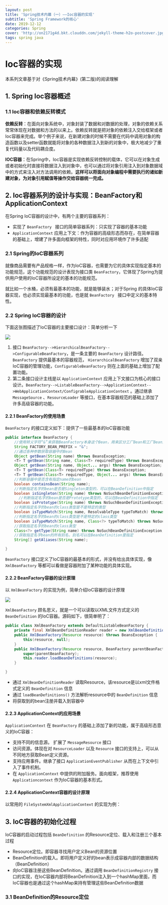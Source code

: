 ```yaml
---
layout: post
title: 'Spring技术内幕（一）——Ioc容器的实现'
subtitle: 'Spring Framework的核心'
date: 2019-12-12
categories: Spring
cover: 'http://on2171g4d.bkt.clouddn.com/jekyll-theme-h2o-postcover.jpg'
tags: spring java
---
```


# Ioc容器的实现

本系列文章基于对《Spring技术内幕》(第二版)的阅读理解

## 1. Spring Ioc容器概述

### 1.1 Ioc容器和依赖反转模式

**依赖反转**：在面向对象系统中，对象封装了数据和对数据的处理，对象的依赖关系常常体现在对数据和方法的以来上。依赖反转就是把对象的依赖注入交给框架或者Ioc容器来完成。举个例子来说，在新建对象的时候不需要在代码中调用对象的构造函数以及setter函数就能将对象的各种数据注入到新的对象中，极大地减少了重复代码量以及代码耦合度。

**IOC容器**：在Spring中，Ioc容器是实现依赖反转控制的载体，它可以在对象生成或者初始化时直接将数据注入到对象中，也可以通过将对象引用注入到对象数据域中的方式来注入对方法调用的依赖。**这样可以将面向对象编程中需要执行的诸如新建对象，为对象引用赋值等操作交给容器统一完成。**

## 2. Ioc容器系列的设计与实现：BeanFactory和ApplicationContext

在Spring IoC容器的设计中，有两个主要的容器系列：

- 实现了 `BeanFactory ` 接口的简单容器系列：只实现了容器的基本功能
- `ApplicationContext` 应用上下文：作为容器的高级形态而存在，在简单容器的基础上，增建了许多面向框架的特性，同时对应用环境作了许多适配

### 2.1 Spring的IoC容器系列

就像商品需要有产品规格一样，作为IoC容器，也需要为它的具体实现指定基本的功能规范，这个功能规范的设计表现为接口类 `BeanFactory`，它体现了Spring为提供用户使用的IoC容器所设定的基本的功能规范。

就比如一个水桶，必须有最基本的功能，就是能够装水；对于Spring 的具体IoC容器实现，也必须实现最基本的功能，也是就 `BeanFactory ` 接口中定义的基本特性。

### 2.2 Spring IoC容器的设计

下面这张图描述了IoC容器的主要接口设计：简单分析一下

![](https://icon.qiantucdn.com/20191215/d62ce60c653aee1f3bd95505e19273ef2)



1. 接口 `BeanFactory-->HierarchicalBeanFactory-->ConfigurableBeanFactory`，是一条主要的 `BeanFactory` 设计路径。`BeanFactory` 提供最基本的容器规范， `HierarchicalBeanFactory` 增加了双亲IoC容器的管理功能，`ConfigurableBeanFactory` 则在上面的基础上增加了配置功能。
2. 第二条接口设计主线是以 `ApplicationContext` 应用上下文接口为核心的接口设计。`BeanFactory-->ListableBeanFactory-->ApplicationContext-->WebApplicationContext/ConfigrableApplicationContext` 。通过继承 `MessageSource` 、`ResourceLoader` 等接口，在基本容器规范的基础上添加了许多高级容器的功能。

#### 2.2.1 BeanFactory的使用场景

`BeanFactory` 的接口定义如下：提供了一些最基本的IoC容器功能

```java 
public interface BeanFactory {
    //使用转义字符“&”来获取BeanFactory本身这个Bean，用来区分工厂Bean和工厂Bean产生的对象Bean
	String FACTORY_BEAN_PREFIX = "&";
    //通过各种参数获取容器中的Bean
	Object getBean(String name) throws BeansException;
	<T> T getBean(String name, Class<T> requiredType) throws BeansException;
	Object getBean(String name, Object... args) throws BeansException;
	<T> T getBean(Class<T> requiredType) throws BeansException;
	<T> T getBean(Class<T> requiredType, Object... args) throws BeansException;
    //判断容器中是否含有指定name的bean
	boolean containsBean(String name);
    //判断指定名字的bean是否是Singleton类型的，可以在BeanDefinition中指定
	boolean isSingleton(String name) throws NoSuchBeanDefinitionException;
      //判断指定名字的bean是否是Prototype类型的，可以在BeanDefinition中指定
	boolean isPrototype(String name) throws NoSuchBeanDefinitionException;
    //判断指定名字的bean的class类型是不是特定的类型
	boolean isTypeMatch(String name, ResolvableType typeToMatch) throws NoSuchBeanDefinitionException;
    //判断指定名字的bean的class类型是不是特定的class类型
	boolean isTypeMatch(String name, Class<?> typeToMatch) throws NoSuchBeanDefinitionException;
    //获取指定名字的bean的class类型
	Class<?> getType(String name) throws NoSuchBeanDefinitionException;
    //获取指定名字bean的所有别名，别名可以在BeanDefinition里指定
	String[] getAliases(String name);

}
```

`BeanFactory` 接口定义了IoC容器的最基本的形式，并没有给出具体实现，像 `XmlBeanFactory` 等都可以看做是容器附加了某种功能的具体实现。

#### 2.2.2 BeanFactory容器的设计原理

以 `XmlBeanFactory` 的实现为例，简单介绍IoC容器的设计原理

![](https://icon.qiantucdn.com/20191215/a422a425aedf1d0d5f140026ab568e4c2)

`XmlBeanFactory` 顾名思义，就是一个可以读取以XML文件方式定义的 `BeanDefinition` 的IoC容器。源码如下，很简单明了：

```java
public class XmlBeanFactory extends DefaultListableBeanFactory {
	private final XmlBeanDefinitionReader reader = new XmlBeanDefinitionReader(this);
	public XmlBeanFactory(Resource resource) throws BeansException {
		this(resource, null);
	}
	public XmlBeanFactory(Resource resource, BeanFactory parentBeanFactory) throws BeansException {
		super(parentBeanFactory);
		this.reader.loadBeanDefinitions(resource);
	}

}
```

- 通过 `XmlBeanDefinitionReader` 读取Resource，该resource是以xml文件格式定义的 `BeanDefinition` 信息
- 通过 `loadBeanDefinitions()` 方法解析resource中的 `BeanDefinition` 信息
- 将获取到的bean注册并载入到容器中

#### 2.2.3 ApplicationContext的应用场景

`ApplicationContext` 在 `BeanFactory` 的基础上添加了新的功能，属于高级形态意义的IoC容器：

- 支持不同的信息源。 扩展了 `MessageResource` 接口
- 访问资源。体现在对 `ResourceLoader` 以及 `Resource` 接口的支持上，可以从不同地方获取Bean定义资源。
- 支持应用事件。继承了接口 `ApplicationEventPublisher` 从而在上下文中引入了事件机制。
- 在 `ApplicationContext` 中提供的附加服务。面向框架，推荐使用 `Applicationcontext` 作为IoC容器的基本形式。

#### 2.2.4 ApplicationContext容器的设计原理

以常用的 `FileSystemXmlApplicationContext` 的实现为例：

## 3. IoC容器的初始化过程

IoC容器的启动过程包括 `BeanDefinition` 的Resource定位、载入和注册三个基本过程

- Resource定位。即容器寻找用户定义Bean的资源位置
- BeanDefinition的载入。即将用户定义好的bean表示成容器内部的数据结构（BeanDefinition）
- 向IoC容器注册这些BeanDefinition。通过调用 `BeanDefinitionRegistry` 接口的实现，在IoC容器内部将BeanDefinition注入到一个hashMap里面，而IoC容器也是通过这个hashMap来持有管理这些BeanDefinition数据

### 3.1 BeanDefinition的Resource定位

